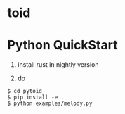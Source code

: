 # toid

# Python QuickStart

1. install rust in nightly version

2. do
```
$ cd pytoid
$ pip install -e .
$ python examples/melody.py
```
